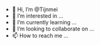- 👋 Hi, I’m @Tijnmei
- 👀 I’m interested in ...
- 🌱 I’m currently learning ...
- 💞️ I’m looking to collaborate on ...
- 📫 How to reach me ...

<!---
Tijnmei/Tijnmei is a ✨ special ✨ repository because its `README.md` (this file) appears on your GitHub profile.
You can click the Preview link to take a look at your changes.
--->
